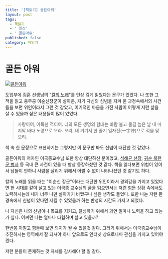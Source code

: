 ```yaml
---
title: '[책읽기] 골든아워'
layout: post
tags:
  - 책읽기
  - ' 일상'
  - ' 골든아워'
published: false
category: 책읽기
---
```

# 골든 아워

[![골든아워](http://image.kyobobook.co.kr/images/book/xlarge/823/x9788965962823.jpg "골든아워")](http://www.kyobobook.co.kr/product/detailViewKor.laf?mallGb=KOR&ejkGb=KOR&barcode=9788965962823#N "골든아워")



도입부에 김훈 선생님의 "[칼의 노래](https://namu.wiki/w/%EC%B9%BC%EC%9D%98%20%EB%85%B8%EB%9E%98?from=%EC%B9%BC%EC%9D%98%EB%85%B8%EB%9E%98 "칼의 노래")"를 인상 깊게 읽었다는 문구가 있었다. 나 또한 그 책을 읽고 충무공 이순신장군이 살아온, 자기 자신의 심념을 지켜 온 과정속에서의 사건들을 보면 위인이라서 그런 것 같았고, 이기적인 마음을 가진 사람이 어떻게 저런 삶을 살 수 있을까 싶은 내용들이 많이 있었다. 


> 사랑이여, 아득한 적이여.
너의 모든 생명의 함대는 바람 불고 물결 높은 날
내 마지막 바다 노량으로 오라.
오라, 내 거기서 한 줄기 일자진(一字陣)으로 적을 맞으리.

책 속 한 문장으로 표현하기는 그렇지만 이 문구만 봐도 신념이 대단한 것 같았다. 

골든아워의 저자인 이국종교수님 또한 항상 대단하신 분이었고, [석해균 선장](https://namu.wiki/w/%EC%84%9D%ED%95%B4%EA%B7%A0 "석해균 선장"), [귀순 북한군 병사](https://namu.wiki/w/2017%EB%85%84%20%ED%8C%90%EB%AC%B8%EC%A0%90%20%EA%B7%80%EC%88%9C%20%EB%B6%81%ED%95%9C%EA%B5%B0%20%EC%B4%9D%EA%B2%A9%20%EC%82%AC%EA%B1%B4 "귀순 북한군 병사") 등 국내 큰 사건이 있을 때 항상 등장하셨던 것 같다. 책을 읽다보면 위험이 있어서 남들이 안하니 사람을 살리기 위해서  어쩔 수 없이 나타나셨던 것 같기도 하다. 

칼의 노래를 읽을 때는 "이순신 장군"이라는 대단한 위인이라서 경외감을 가지고 있었다면 현 시대를 같이 살고 있는 이국종 교수님의 글을 읽으면서는 저런 힘든 상황 속에서도 노력하시는데 내가 너무 나만 살아가기 바빴구나 싶은 생각도 들었다. 또한 나는 저런 환경속에서 신념이 있다면 지킬 수 있었을까 하는 반성의 시간도 가지고 되었다. 

나 자신은 나의 신념이나 목표를 지키고, 달성하기 위해서 과연 얼마나 노력을 하고 있는가 싶다. 어쩌면 나는 얼마나 타협하며 살고 있을까?

한번쯤 지칠고 힘들때 보면 의지가 될 수 있을것 같다. 그러기 위해서는 이국종교수님이 추진하시는 영역에서 잘 되셔야 하니 앞으로도 인터넷 상으로나마 관심을 가지고 있어야겠다.

저런 분들이 존재하는 것 자체를 감사해야 할 일 같다.



